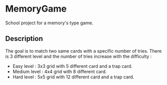 # MemoryGame
School project for a memory's type game.

## Description

The goal is to match two same cards with a specific number of tries.
There is 3 different level and the number of tries increase with the difficulty :
- Easy level : 3x3 grid with 5 different card and a trap card.
- Medium level : 4x4 grid with 8 different card.
- Hard level : 5x5 grid with 12 different card and a trap card.
